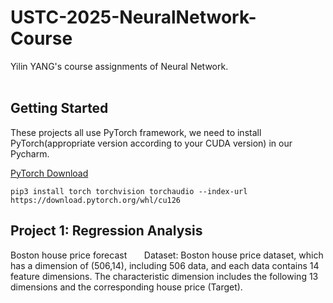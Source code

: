 # USTC-2025-NeuralNetwork-Course                                              
Yilin YANG's course assignments of Neural Network.                                           

## Getting Started                
These projects all use PyTorch framework, we need to install PyTorch(appropriate version according to your CUDA version) in our Pycharm.  


[PyTorch Download](https://pytorch.org/get-started/locally/"PyTorch官网下载")            


```
pip3 install torch torchvision torchaudio --index-url https://download.pytorch.org/whl/cu126
```

## Project 1: Regression Analysis                  
Boston house price forecast         
Dataset: Boston house price dataset, which has a dimension of (506,14), including 506 data,
and each data contains 14 feature dimensions. The characteristic dimension includes
the following 13 dimensions and the corresponding house price (Target).  
